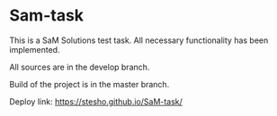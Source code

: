 # Sam-task

This is a SaM Solutions test task. All necessary functionality has been implemented.

All sources are in the develop branch.

Build of the project is in the master branch.

Deploy link: https://stesho.github.io/SaM-task/

